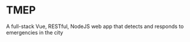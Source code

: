 # TMEP
A full-stack Vue, RESTful, NodeJS web app that detects and responds to emergencies in the city
